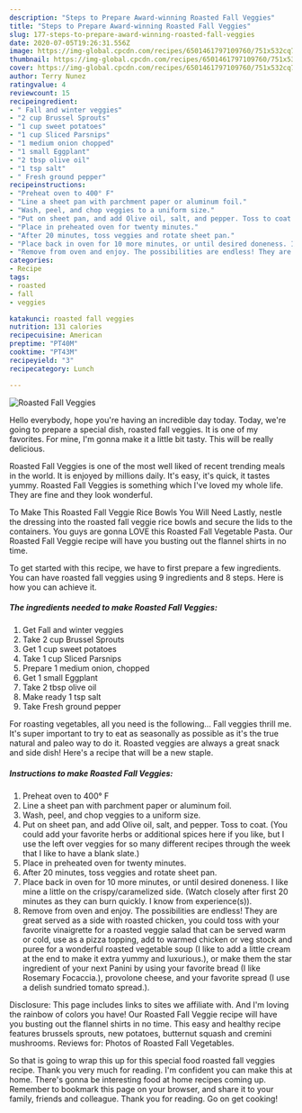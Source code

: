 ```yaml
---
description: "Steps to Prepare Award-winning Roasted Fall Veggies"
title: "Steps to Prepare Award-winning Roasted Fall Veggies"
slug: 177-steps-to-prepare-award-winning-roasted-fall-veggies
date: 2020-07-05T19:26:31.556Z
image: https://img-global.cpcdn.com/recipes/6501461797109760/751x532cq70/roasted-fall-veggies-recipe-main-photo.jpg
thumbnail: https://img-global.cpcdn.com/recipes/6501461797109760/751x532cq70/roasted-fall-veggies-recipe-main-photo.jpg
cover: https://img-global.cpcdn.com/recipes/6501461797109760/751x532cq70/roasted-fall-veggies-recipe-main-photo.jpg
author: Terry Nunez
ratingvalue: 4
reviewcount: 15
recipeingredient:
- " Fall and winter veggies"
- "2 cup Brussel Sprouts"
- "1 cup sweet potatoes"
- "1 cup Sliced Parsnips"
- "1 medium onion chopped"
- "1 small Eggplant"
- "2 tbsp olive oil"
- "1 tsp salt"
- " Fresh ground pepper"
recipeinstructions:
- "Preheat oven to 400° F"
- "Line a sheet pan with parchment paper or aluminum foil."
- "Wash, peel, and chop veggies to a uniform size."
- "Put on sheet pan, and add Olive oil, salt, and pepper. Toss to coat. (You could add your favorite herbs or additional spices here if you like, but I use the left over veggies for so many different recipes through the week that I like to have a blank slate.)"
- "Place in preheated oven for twenty minutes."
- "After 20 minutes, toss veggies and rotate sheet pan."
- "Place back in oven for 10 more minutes, or until desired doneness. I like mine a little on the crispy/caramelized side. (Watch closely after first 20 minutes as they can burn quickly. I know from experience(s))."
- "Remove from oven and enjoy. The possibilities are endless! They are great served as a side with roasted chicken, you could toss with your favorite vinaigrette for a roasted veggie salad that can be served warm or cold, use as a pizza topping, add to warmed chicken or veg stock and puree for a wonderful roasted vegetable soup (I like to add a little cream at the end to make it extra yummy and luxurious.), or make them the star ingredient of your next Panini by using your favorite bread (I like Rosemary Focaccia.), provolone cheese, and your favorite spread (I use a delish sundried tomato spread.)."
categories:
- Recipe
tags:
- roasted
- fall
- veggies

katakunci: roasted fall veggies 
nutrition: 131 calories
recipecuisine: American
preptime: "PT40M"
cooktime: "PT43M"
recipeyield: "3"
recipecategory: Lunch

---
```



![Roasted Fall Veggies](https://img-global.cpcdn.com/recipes/6501461797109760/751x532cq70/roasted-fall-veggies-recipe-main-photo.jpg)

Hello everybody, hope you're having an incredible day today. Today, we're going to prepare a special dish, roasted fall veggies. It is one of my favorites. For mine, I'm gonna make it a little bit tasty. This will be really delicious.

Roasted Fall Veggies is one of the most well liked of recent trending meals in the world. It is enjoyed by millions daily. It's easy, it's quick, it tastes yummy. Roasted Fall Veggies is something which I've loved my whole life. They are fine and they look wonderful.

To Make This Roasted Fall Veggie Rice Bowls You Will Need Lastly, nestle the dressing into the roasted fall veggie rice bowls and secure the lids to the containers. You guys are gonna LOVE this Roasted Fall Vegetable Pasta. Our Roasted Fall Veggie recipe will have you busting out the flannel shirts in no time.


To get started with this recipe, we have to first prepare a few ingredients. You can have roasted fall veggies using 9 ingredients and 8 steps. Here is how you can achieve it.

<!--inarticleads1-->

##### The ingredients needed to make Roasted Fall Veggies:

1. Get  Fall and winter veggies
1. Take 2 cup Brussel Sprouts
1. Get 1 cup sweet potatoes
1. Take 1 cup Sliced Parsnips
1. Prepare 1 medium onion, chopped
1. Get 1 small Eggplant
1. Take 2 tbsp olive oil
1. Make ready 1 tsp salt
1. Take  Fresh ground pepper


For roasting vegetables, all you need is the following… Fall veggies thrill me. It&#39;s super important to try to eat as seasonally as possible as it&#39;s the true natural and paleo way to do it. Roasted veggies are always a great snack and side dish! Here&#39;s a recipe that will be a new staple. 

<!--inarticleads2-->

##### Instructions to make Roasted Fall Veggies:

1. Preheat oven to 400° F
1. Line a sheet pan with parchment paper or aluminum foil.
1. Wash, peel, and chop veggies to a uniform size.
1. Put on sheet pan, and add Olive oil, salt, and pepper. Toss to coat. (You could add your favorite herbs or additional spices here if you like, but I use the left over veggies for so many different recipes through the week that I like to have a blank slate.)
1. Place in preheated oven for twenty minutes.
1. After 20 minutes, toss veggies and rotate sheet pan.
1. Place back in oven for 10 more minutes, or until desired doneness. I like mine a little on the crispy/caramelized side. (Watch closely after first 20 minutes as they can burn quickly. I know from experience(s)).
1. Remove from oven and enjoy. The possibilities are endless! They are great served as a side with roasted chicken, you could toss with your favorite vinaigrette for a roasted veggie salad that can be served warm or cold, use as a pizza topping, add to warmed chicken or veg stock and puree for a wonderful roasted vegetable soup (I like to add a little cream at the end to make it extra yummy and luxurious.), or make them the star ingredient of your next Panini by using your favorite bread (I like Rosemary Focaccia.), provolone cheese, and your favorite spread (I use a delish sundried tomato spread.).


Disclosure: This page includes links to sites we affiliate with. And I&#39;m loving the rainbow of colors you have! Our Roasted Fall Veggie recipe will have you busting out the flannel shirts in no time. This easy and healthy recipe features brussels sprouts, new potatoes, butternut squash and cremini mushrooms. Reviews for: Photos of Roasted Fall Vegetables. 

So that is going to wrap this up for this special food roasted fall veggies recipe. Thank you very much for reading. I'm confident you can make this at home. There's gonna be interesting food at home recipes coming up. Remember to bookmark this page on your browser, and share it to your family, friends and colleague. Thank you for reading. Go on get cooking!
